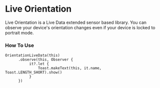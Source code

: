 # Live Orientation
Live Orientation is a Live Data extended sensor based library. You can observe your device's orientation changes
even if your device is locked to portrait mode.<br>

### How To Use

```
OrientationLiveData(this)
      .observe(this, Observer {
           it?.let {
               Toast.makeText(this, it.name, Toast.LENGTH_SHORT).show()
           }
      })
```

